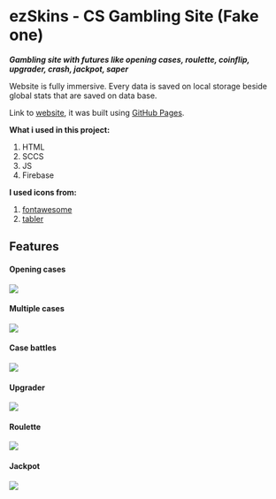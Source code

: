 # ezSkins - CS Gambling Site (Fake one)

***Gambling site with futures like opening cases, roulette, coinflip, upgrader, crash, jackpot, saper***

Website is fully immersive. Every data is saved on local storage beside global stats that are saved on data base.

Link to [website](https://ludzikk.github.io/CSGO-Gambling-Site/), it was built using [GitHub Pages](https://pages.github.com/).


**What i used in this project:**

1. HTML
2. SCCS
3. JS
4. Firebase


**I used icons from:** 

1. [fontawesome](https://fontawesome.com)
2. [tabler](https://tabler.io/admin-template)


## Features

#### Opening cases
![](https://s4.ezgif.com/tmp/ezgif-4-24473aab55.gif)

#### Multiple cases
![](https://s4.ezgif.com/tmp/ezgif####4-c36d16e3c5.gif)

#### Case battles
![](https://s4.ezgif.com/tmp/ezgif-4-985d02b4bf.gif)

#### Upgrader
![](https://s4.ezgif.com/tmp/ezgif-4-64eada8202.gif)

#### Roulette 
![](https://s4.ezgif.com/tmp/ezgif-4-3c6844b3f9.gif)

#### Jackpot
![](https://s4.ezgif.com/tmp/ezgif-4-325f50b8e3.gif)
